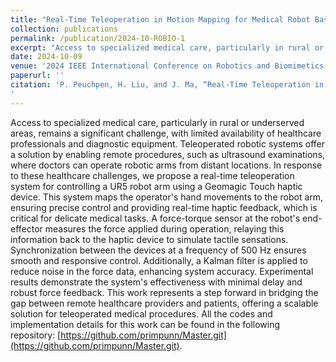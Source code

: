 ```yaml
---
title: "Real-Time Teleoperation in Motion Mapping for Medical Robot Based on Robot Manipulator and Haptic Device"
collection: publications
permalink: /publication/2024-10-ROBIO-1
excerpt: "Access to specialized medical care, particularly in rural or underserved areas, remains a significant challenge, with limited availability of healthcare professionals and diagnostic equipment. Teleoperated robotic systems offer a solution by enabling remote procedures, such as ultrasound examinations, where doctors can operate robotic arms from distant locations. In response to these healthcare challenges, we propose a real-time teleoperation system for controlling a UR5 robot arm using a Geomagic Touch haptic device. This system maps the operator's hand movements to the robot arm, ensuring precise control and providing real-time haptic feedback, which is critical for delicate medical tasks. A force-torque sensor at the robot's end-effector measures the force applied during operation, relaying this information back to the haptic device to simulate tactile sensations. Synchronization between the devices at a frequency of 500 Hz ensures smooth and responsive control. Additionally, a Kalman filter is applied to reduce noise in the force data, enhancing system accuracy. Experimental results demonstrate the system's effectiveness with minimal delay and robust force feedback. This work represents a step forward in bridging the gap between remote healthcare providers and patients, offering a scalable solution for teleoperated medical procedures. All the codes and implementation details for this work can be found in the following repository: [https://github.com/primpunn/Master.git](https://github.com/primpunn/Master.git)."
date: 2024-10-09
venue: '2024 IEEE International Conference on Robotics and Biomimetics (ROBIO 2024)'
paperurl: ''
citation: 'P. Peuchpen, H. Liu, and J. Ma, “Real-Time Teleoperation in Motion Mapping for Medical Robot Based on Robot Manipulator and Haptic Device,” in Proceedings of IEEE International Conference on Robotics and Biomimetics (ROBIO), IEEE, 2024, pp. 1-6.
'
---
```


Access to specialized medical care, particularly in rural or underserved areas, remains a significant challenge, with limited availability of healthcare professionals and diagnostic equipment. Teleoperated robotic systems offer a solution by enabling remote procedures, such as ultrasound examinations, where doctors can operate robotic arms from distant locations. In response to these healthcare challenges, we propose a real-time teleoperation system for controlling a UR5 robot arm using a Geomagic Touch haptic device. This system maps the operator's hand movements to the robot arm, ensuring precise control and providing real-time haptic feedback, which is critical for delicate medical tasks. A force-torque sensor at the robot's end-effector measures the force applied during operation, relaying this information back to the haptic device to simulate tactile sensations. Synchronization between the devices at a frequency of 500 Hz ensures smooth and responsive control. Additionally, a Kalman filter is applied to reduce noise in the force data, enhancing system accuracy. Experimental results demonstrate the system's effectiveness with minimal delay and robust force feedback. This work represents a step forward in bridging the gap between remote healthcare providers and patients, offering a scalable solution for teleoperated medical procedures. All the codes and implementation details for this work can be found in the following repository: [https://github.com/primpunn/Master.git](https://github.com/primpunn/Master.git).
